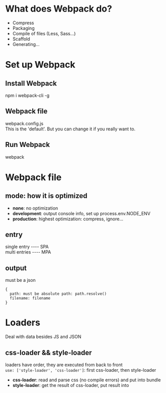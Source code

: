 # What does Webpack do?
* Compress
* Packaging
* Compile of files (Less, Sass...)
* Scaffold
* Generating...


# Set up Webpack
## Install Webpack
npm i webpack-cli -g
## Webpack file
webpack.config.js<br/>
This is the 'default'. But you can change it if you really want to.
## Run Webpack
webpack


# Webpack file
## mode: how it is optimized
* **none**: no optimization<br/>
* **development**: output console info, set up process.env.NODE_ENV<br/>
* **production**: highest optimization: compress, ignore...
## entry
single entry ---- SPA<br/>
multi entries ---- MPA
## output
must be a json
```
{
  path: must be absolute path: path.resolve()
  filename: filename
}
```

# Loaders
Deal with data besides JS and JSON
## css-loader && style-loader
loaders have order, they are executed from back to front<br/>
`use: ['style-loader', 'css-loader']`: first css-loader, then style-loader<br/>
* **css-loader**: read and parse css (no compile errors) and put into bundle<br/>
* **style-loader**: get the result of css-loader, put result into <style> tag

## postcss-loader && autoprofixer
* **postcss-loader**: add browser prefix 
* **autoprofixer**: tell postcss-loaders which to add/not add (>= 5%)
`npx autoprefixer --info`: Show target browsers and used prefixes<br/>
"browerselist" in package.json

## file-loader && url-loader
* **file-loader**: options -> outputPath & publicPath
* **url-loader**: images smaller than limit will be stored as base64 in css directly
Usually use url-loader for some small things like: small icons....<br/>
url-loader cannot be used without file-loader, as it uses file-loader when greater than limit

## less-loader && babel-loader
npm i less-loader less<br/>
npm i babel-loader @babel/core @babel/preset-env<br/>
`devtool: 'source-map'`


# dev-server
* **webpack**: core
* **webpack-cli**: command line
* **webpack-dev-server**: server
Have to put `"start": "webpack-dev-server"` into package.json. Cannot run `webpack-dev-server` directly, because it is webpack-cli that run webpack-dev-server<br/>

If webpack.config.js is updated, you need to restart the dev-server<br/>

dev-server will not put compiled files into folders like /dest, but put them into memory, so bundle.js in under http://localhost:8080/bundle.min.js<br/>
And you cannot use /dest for file reference, remove /dest<br/>
Putting the compiled files into memory will make the hot update fast, much faster than reading and writing to disk<br/>

If you want to have production compilation, you need: `"build": "xxx"`<br/>
So that is why we need separate config for dev and production<br/>

`module.exports = function (env, argv) {}`<br/>
env can be passed by `webpack --env.production`

## Handle HTML
* **html-webpack-plugin**: auto generate HTML file under /dest
This can use your index.html file as the template

